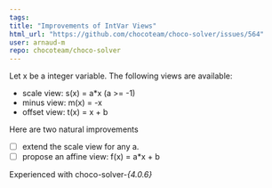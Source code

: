```yaml
---
tags: 
title: "Improvements of IntVar Views"
html_url: "https://github.com/chocoteam/choco-solver/issues/564"
user: arnaud-m
repo: chocoteam/choco-solver
---
```


Let x be a integer variable. The following views are available:

- scale view: s(x) = a*x  (a >= -1)
- minus view:  m(x) = -x
- offset view: t(x) = x + b

Here are two natural improvements
- [ ] extend the scale view for any a.
- [ ]  propose an affine view: f(x) = a*x + b

Experienced with choco-solver-_*{4.0.6}*_

